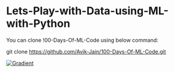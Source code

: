 # Lets-Play-with-Data-using-ML-with-Python

You can clone !00-Days-Of-ML-Code using below command:

git clone https://github.com/Avik-Jain/100-Days-Of-ML-Code.git

[![Gradient](https://assets.paperspace.io/img/gradient-badge.svg)](https://console.paperspace.com/github/SarahShafqat/Lets-Play-with-Data-using-ML-with-Python/blob/bfe1fcab8dafe309b4fb073a34b442471e0246e8/ML%20Code%20Exercises/30-12-20%20Lets%20Play%20ML/Data%20Preprocessing.ipynb)
